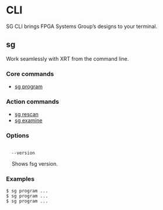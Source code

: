 <!-- <div id="readme" class="Box-body readme blob js-code-block-container">
<article class="markdown-body entry-content p-3 p-md-6" itemprop="text">
<p align="right">
<a href="https://github.com/fpgasystems/hacc/blob/main/README.md">Back</a>
</p> -->

# CLI
SG CLI brings FPGA Systems Group’s designs to your terminal.

## sg
Work seamlessly with XRT from the command line.

### Core commands

* [sg program](./docs/sg-program.md#sg-program) 

### Action commands

* [sg rescan]()
* [sg examine]()

### Options
<code>
  --version
</code>
<p>
  &nbsp; &nbsp; Shows fsg version.
</p>

### Examples
```
$ sg program ...
$ sg program ...
$ sg program ...
```